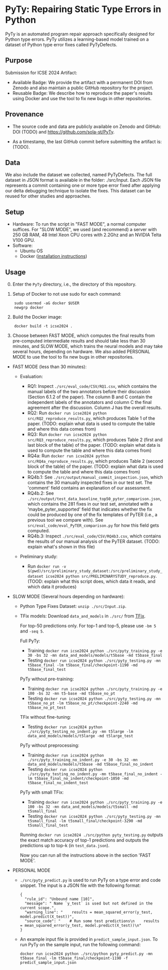 # PyTy: Repairing Static Type Errors in Python
PyTy is an automated program repair approach specifically designed for Python type errors. PyTy utilizes a learning-based model trained on a dataset of Python type error fixes called PyTyDefects.

## Purpose
Submission for ICSE 2024 Artifact:
- Available Badge: We provide the artifact with a permanent DOI from Zenodo and also maintain a public GitHub repository for the project.
- Reusable Badge: We describe how to reproduce the paper's results using Docker and use the tool to fix new bugs in other repositories.

## Provenance
- The source code and data are publicly available on Zenodo and GitHub: DOI (TODO) and https://github.com/sola-st/PyTy.

- As a timestamp, the last GitHub commit before submitting the artifact is: (TODO).

## Data
We also include the dataset we collected, named PyTyDefects. The full dataset in JSON format is available in the folder: ./src/Input. Each JSON file represents a commit containing one or more type error fixed after applying our delta debugging technique to isolate the fixes. This dataset can be reused for other studies and approaches.

## Setup
- Hardware: To run the script in "FAST MODE", a normal computer suffices. For "SLOW MODE", we used (and recommend) a server with 250 GB RAM, 48 Intel Xeon CPU cores with 2.2Ghz and an NVIDIA Telta V100 GPU.
- Software: 
  - Ubuntu OS 
  - Docker ([installation instructions](https://docs.docker.com/engine/install/ubuntu/))

## Usage
0. Enter the `PyTy` directory, i.e., the directory of this repository.

1. Setup of Docker to not use sudo for each command:
  ```
      sudo usermod -aG docker $USER
      newgrp docker
  ```
 
2. Build the Docker image:
  ```
      docker build -t icse2024 .
  ```
3. Choose between FAST MODE, which computes the final results from pre-computed intermediate results and should take less than 30 minutes, and SLOW MODE, which trains the neural models and may take several hours, depending on hardware. We also added PERSONAL MODE to use the tool to fix new bugs in other repositories.
  
  - FAST MODE (less than 30 minutes):

    - Evaluation:
      - RQ1: Inspect `./src/eval_code/CSV/RQ1.csv`, which contains the manual labels of the two annotators before their discussion (Section 6.1.2 of the paper). The column B and C contain the independent labels of the annotators and column C the final agreement after the discussion. Column J has the overall results.
      - RQ2: Run `docker run icse2024 python src/RQ2_reproduce_results.py`, which produces Table 1 of the paper. (TODO: explain what data is used to compute the table and where this data comes from)
      - RQ3: Run `docker run icse2024 python src/RQ3_reproduce_results.py`, which produces Table 2 (first and last block of the table) of the paper. (TODO: explain what data is used to compute the table and where this data comes from)
      - RQ4a: Run `docker run icse2024 python src/RQ4a_reproduce_results.py`, which produces Table 2 (second block of the table) of the paper. (TODO: explain what data is used to compute the table and where this data comes from)
      - RQ4b.1: See `./src/output/manual_commit_inspection.json`, which contains the 30 manually inspected fixes in our test set. The 'comment' field contains an explanation of our assessment.
      - RQ4b.2: See `./src/output/test_data_baseline_top50_pyter_comparison.json`, which contains the 281 fixes in our test set, annotated with a 'maybe_pyter_supported' field that indicates whether the fix could be produced by one of the fix templates of PyTER (i.e., a previous tool we compare with). See `src/eval_code/eval_PyTER_comparison.py` for how this field gets computed.
      - RQ4b.3: Inspect `./src/eval_code/CSV/RQ4b3.csv`, which contains the results of our manual analysis of the PyTER dataset. (TODO: explain what's shown in this file)
  
    
    - Preliminary study:
      - Run `docker run -v $(pwd)/src/preliminary_study_dataset:/src/preliminary_study_dataset icse2024 python src/PRELIMINARYSTUDY_reproduce.py`. (TOOD: explain what this script does, which data it reads, and which data it produces)
  
  - SLOW MODE (Several hours depending on hardware):
    - Python Type Fixes Dataset: `unzip ./src/Input.zip`.
    - TFix models: Download `data_and_models` in `./src/` from [TFix](https://github.com/eth-sri/TFix).
  
      For top-50 predictions only. For top-1 and top-5, please use `-bm 5` and `-seq 5`.
  
      Full PyTy:
      - Training
        `docker run icse2024 python ./src/pyty_training.py -e 30 -bs 32 -mn data_and_models/models/t5base -md t5base_final`
      - Testing
        `docker run icse2024 python ./src/pyty_testing.py -mn t5base_final -lm t5base_final/checkpoint-1190 -md t5base_final_test`
  
      PyTy without pre-training:
      - Training
      `docker run icse2024 python ./src/pyty_training.py -e 100 -bs 32 -mn t5-base -md t5base_no_pt`
      - Testing
      `docker run icse2024 python ./src/pyty_testing.py -mn t5base_no_pt -lm t5base_no_pt/checkpoint-2240 -md t5base_no_pt_test`
  
      TFix without fine-tuning:
      - Testing
      `docker run icse2024 python ./src/pyty_testing_no_indent.py -mn t5large -lm data_and_models/models/t5large -md t5large_test`
  
      PyTy without preprocessing:
      - Training
      `docker run icse2024 python ./src/pyty_training_no_indent.py -e 30 -bs 32 -mn data_and_models/models/t5base -md t5base_final_no_indent`
      - Testing
      `docker run icse2024 python ./src/pyty_testing_no_indent.py -mn t5base_final_no_indent -lm t5base_final_no_indent/checkpoint-1050 -md t5base_final_no_indent_test`
  
      PyTy with small TFix:
      - Training
      `docker run icse2024 python ./src/pyty_training.py -e 100 -bs 32 -mn data_and_models/models/t5small -md t5small_final`
      - Testing
      `docker run icse2024 python ./src/pyty_testing.py -mn t5small_final -lm t5small_final/checkpoint-3290 -md t5small_final_test`
  
      Running `docker run icse2024 ./src/python pyty_testing.py` outputs the exact match accuracy of top-1 predictions and outputs the predictions up to top-k (in `test_data.json`).
  
      Now you can run all the instructions above in the section 'FAST MODE'.

  - PERSONAL MODE
    - `./src/pyty_predict.py` is used to run PyTy on a type error and code snippet. The input is a JSON file with the following format:
        ``` 
        {
          "rule_id": "Unbound name [10]",
          "message": " Name `y_test` is used but not defined in the current scope.",
          "warning_line": "    results = mean_squared_error(y_test, model.predict(X_test))",
          "source_code": "    # Run some test predictions\n    results = mean_squared_error(y_test, model.predict(X_test))\n"
        }
        ```
    - An example input file is provided in `predict_sample_input.json`. To run PyTy on the sample input, run the following command:

      ```docker run icse2024 python ./src/python pyty_predict.py -mn t5base_final -lm t5base_final/checkpoint-1190 -f predict_sample_input.json```